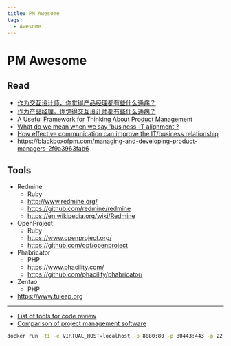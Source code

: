```yaml
---
title: PM Awesome
tags:
  - Awesome
---
```


# PM Awesome

## Read

- [作为交互设计师，你觉得产品经理都有些什么通病？](https://www.zhihu.com/question/20363262)
- [作为产品经理，你觉得交互设计师都有些什么通病？](https://www.zhihu.com/question/19582576)
- [A Useful Framework for Thinking About Product Management](https://medium.com/founder-playbook/a-useful-framework-for-thinking-about-product-management-5f49a09ec116)
- [What do we mean when we say 'business-IT alignment'?](https://www.cio.com/article/3040867/it-industry/what-do-we-mean-when-we-say-business-it-alignment.html)
- [How effective communication can improve the IT/business relationship](https://www.cio.com/article/2900050/best-practices/business-relationship-management-do-you-know-how-to-communicate-with-your-stakeholders.html)
- https://blackboxofpm.com/managing-and-developing-product-managers-2f9a3963fab6

## Tools

- Redmine
  - Ruby
  - http://www.redmine.org/
  - https://github.com/redmine/redmine
  - https://en.wikipedia.org/wiki/Redmine
- OpenProject
  - Ruby
  - https://www.openproject.org/
  - https://github.com/opf/openproject
- Phabricator
  - PHP
  - https://www.phacility.com/
  - https://github.com/phacility/phabricator/
- Zentao
  - PHP
- https://www.tuleap.org

---

- [List of tools for code review](https://en.wikipedia.org/wiki/List_of_tools_for_code_review)
- [Comparison of project management software](https://en.wikipedia.org/wiki/Comparison_of_project_management_software)

```bash
docker run -ti -e VIRTUAL_HOST=localhost -p 8080:80 -p 80443:443 -p 22:22 -v $PWD/tuleap-data:/data enalean/tuleap-aio
```
